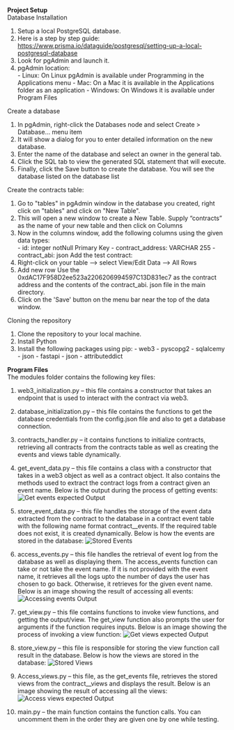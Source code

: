 **Project Setup**<br/>
Database Installation
  1.	Setup a local PostgreSQL database.
  2.	Here is a step by step guide: https://www.prisma.io/dataguide/postgresql/setting-up-a-local-postgresql-database
  3.	Look for pgAdmin and launch it.
  4.	pgAdmin location:<br/>
      -	Linux: On Linux pgAdmin is available under Programming in the Applications menu
      -	Mac: On a Mac it is available in the Applications folder as an application
      -	Windows: On Windows it is available under Program Files

Create a database
  1.	In pgAdmin, right-click the Databases node and select Create > Database… menu item
  2.	It will show a dialog for you to enter detailed information on the new database.
  3.	Enter the name of the database and select an owner in the general tab.
  4.	Click the SQL tab to view the generated SQL statement that will execute.
  5.	Finally, click the Save button to create the database. You will see the database listed on the database list

Create the contracts table:
  1.	Go to "tables" in pgAdmin window in the database you created, right click on "tables" and click on "New Table".
  2.	This will open a new window to create a New Table. Supply “contracts” as the name of your new table and then click on Columns
  3.	Now in the columns window, add the following columns using the given data types:<br/>
      -	id: integer notNull Primary Key
      -	contract_address: VARCHAR 255
      -	contract_abi: json
Add the test contract:
  1.	Right-click on your table –> select View/Edit Data –> All Rows
  2.	Add new row 
      Use the 0xdAC17F958D2ee523a2206206994597C13D831ec7 as the contract address and the contents of the contract_abi. json file in the main directory.
  3.	Click on the 'Save' button on the menu bar near the top of the data window.


Cloning the repository
  1.	Clone the repository to your local machine.
  2.	Install Python
  3.	Install the following packages using pip:
    -	web3
    -	pyscopg2
    -	sqlalcemy
    -	json
    -	fastapi
    -	json
    -	attributeddict



**Program Files**<br/>
The modules folder contains the following key files:
1.	web3_initialization.py – this file contains a constructor that takes an endpoint that is used to interact with the contract via web3.

2.	database_initialization.py – this file contains the functions to get the database credentials from the config.json file and also to get a database connection.

3.	contracts_handler.py – it contains functions to initialize contracts, retrieving all contracts from the contracts table as well as creating the events and views table dynamically.

4.	get_event_data.py – this file contains a class with a constructor that takes in a web3 object as well as a contract object. It also contains the methods used to extract the contract logs from a contract given an event name.  Below is the output during the process of getting events:
![Get events  expected Output](https://github.com/KotlinMaestro/Alchemy-API/blob/contracts/contracts-processing/output_during_event_recording.png)

5.	store_event_data.py – this file handles the storage of the event data extracted from the contract to the database in a contract event table with the following name format contract_<contract address>_events. If the required table does not exist, it is created dynamically. Below is how the events are stored in the database:
![Stored Events](https://github.com/KotlinMaestro/Alchemy-API/blob/contracts/contracts-processing/event_logs_image.png)

6.	access_events.py – this file handles the retrieval of event log from the database as well as displaying them. The access_events function can take or not take the event name. If it is not provided with the event name, it  retrieves all the logs upto the number of days the user has chosen to go back. Otherwise, it retrieves for the given event name. Below is an image showing the result of accessing all events:
![Accessing  events Output](https://github.com/KotlinMaestro/Alchemy-API/blob/contracts/contracts-processing/accessing_event_logs.png)

7.	get_view.py – this file contains functions to invoke view functions, and getting the output/view. The get_view function also prompts  the user for arguments if the function requires inputs. Below is an image showing the process of invoking a view function:
![Get views  expected Output](https://github.com/KotlinMaestro/Alchemy-API/blob/contracts/contracts-processing/performing_a_view_call.png)

8.	store_view.py – this file is responsible for storing the view function call result in the database. Below is how the views are stored in the database:
	![Stored Views](https://github.com/KotlinMaestro/Alchemy-API/blob/contracts/contracts-processing/views_image.png)

9.	Access_views.py – this file, as the get_events file, retrieves the stored views from the contract_<contract address>_views and displays the result. Below is an image showing the result of accessing all the views:
![Access views  expected Output](https://github.com/KotlinMaestro/Alchemy-API/blob/contracts/contracts-processing/accessing_views.png)

10.	main.py – the main function contains the function calls. You can uncomment them in the order they are given one by one while testing.

